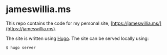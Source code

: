# jameswillia.ms

This repo contains the code for my personal site, [https://jameswillia.ms/](https://jameswillia.ms).

The site is written using [Hugo](https://github.com/gohugoio/hugo). The site can be served locally
using:

```sh
$ hugo server
```

